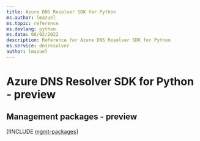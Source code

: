 ```yaml
---
title: Azure DNS Resolver SDK for Python
ms.author: lmazuel
ms.topic: reference
ms.devlang: python
ms.data: 08/02/2022
description: Reference for Azure DNS Resolver SDK for Python
ms.service: dnsresolver
author: lmazuel
---
```

# Azure DNS Resolver SDK for Python - preview

## Management packages - preview
[!INCLUDE [mgmt-packages](dns-resolver-mgmt-index.md)]